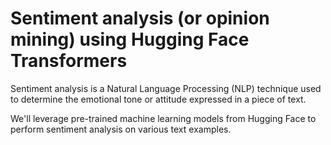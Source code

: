 # Sentiment analysis (or opinion mining) using Hugging Face Transformers

Sentiment analysis is a Natural Language Processing (NLP) technique used to determine the emotional tone or attitude expressed in a piece of text.

We'll leverage pre-trained machine learning models from Hugging Face to perform sentiment analysis on various text examples. 

